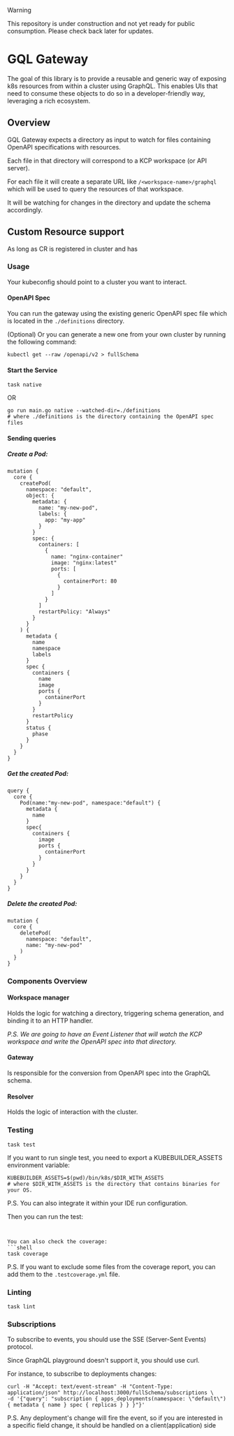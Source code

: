 > [!WARNING]
> This repository is under construction and not yet ready for public consumption. Please check back later for updates.

# GQL Gateway 

The goal of this library is to provide a reusable and generic way of exposing k8s resources from within a cluster using GraphQL.
This enables UIs that need to consume these objects to do so in a developer-friendly way, leveraging a rich ecosystem.

## Overview
GQL Gateway expects a directory as input to watch for files containing OpenAPI specifications with resources.

Each file in that directory will correspond to a KCP workspace (or API server).

For each file it will create a separate URL like `/<workspace-name>/graphql` which will be used to query the resources of that workspace.

It will be watching for changes in the directory and update the schema accordingly.

## Custom Resource support

As long as CR is registered in cluster and has 

### Usage

Your kubeconfig should point to a cluster you want to interact.

#### OpenAPI Spec

You can run the gateway using the existing generic OpenAPI spec file which is located in the `./definitions` directory.

(Optional) Or you can generate a new one from your own cluster by running the following command:
```shell
kubectl get --raw /openapi/v2 > fullSchema
```
#### Start the Service 
```shell
task native
```
OR
```shell
go run main.go native --watched-dir=./definitions
# where ./definitions is the directory containing the OpenAPI spec files
```
#### Sending queries

##### Create a Pod:

```shell
mutation {
  core {
    createPod(
      namespace: "default",
      object: {
        metadata: {
          name: "my-new-pod",
          labels: {
            app: "my-app"
          }
        }
        spec: {
          containers: [
            {
              name: "nginx-container"
              image: "nginx:latest"
              ports: [
                {
                  containerPort: 80
                }
              ]
            }
          ]
          restartPolicy: "Always"
        }
      }
    ) {
      metadata {
        name
        namespace
        labels
      }
      spec {
        containers {
          name
          image
          ports {
            containerPort
          }
        }
        restartPolicy
      }
      status {
        phase
      }
    }
  }
}
```

##### Get the created Pod:
```shell
query {
  core {
    Pod(name:"my-new-pod", namespace:"default") {
      metadata {
        name
      }
      spec{
        containers {
          image
          ports {
            containerPort
          }
        }
      }
    }
  }
}
```

##### Delete the created Pod:
```shell
mutation {
  core {
    deletePod(
      namespace: "default",
      name: "my-new-pod"
    )
  }
}
```
### Components Overview

#### Workspace manager

Holds the logic for watching a directory, triggering schema generation, and binding it to an HTTP handler.

*P.S. We are going to have an Event Listener that will watch the KCP workspace and write the OpenAPI spec into that directory.*

#### Gateway

Is responsible for the conversion from OpenAPI spec into the GraphQL schema.

#### Resolver

Holds the logic of interaction with the cluster.

### Testing

```shell
task test
```

If you want to run single test, you need to export a KUBEBUILDER_ASSETS environment variable:
```shell
KUBEBUILDER_ASSETS=$(pwd)/bin/k8s/$DIR_WITH_ASSETS
# where $DIR_WITH_ASSETS is the directory that contains binaries for your OS.
```
P.S. You can also integrate it within your IDE run configuration.

Then you can run the test:
```


You can also check the coverage:
```shell
task coverage
```
P.S. If you want to exclude some files from the coverage report, you can add them to the `.testcoverage.yml` file.



### Linting

```shell
task lint
```

### Subscriptions

To subscribe to events, you should use the SSE (Server-Sent Events) protocol.

Since GraphQL playground doesn't support it, you should use curl.

For instance, to subscribe to deployments changes:
```
curl -H "Accept: text/event-stream" -H "Content-Type: application/json" http://localhost:3000/fullSchema/subscriptions \
-d '{"query": "subscription { apps_deployments(namespace: \"default\") { metadata { name } spec { replicas } } }"}'
```
P.S. Any deployment's change will fire the event, so if you are interested in a specific field change, 
it should be handled on a client(application) side

